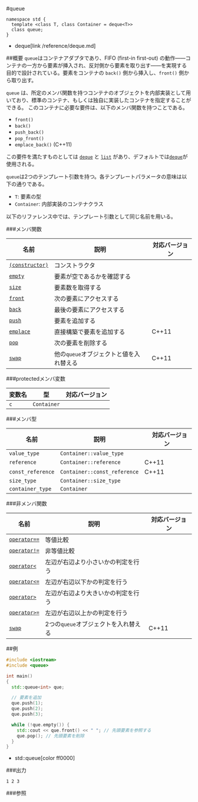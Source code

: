 #queue
```
namespace std {
  template <class T, class Container = deque<T>>
  class queue;
}
```
* deque[link /reference/deque.md]

##概要
`queue`はコンテナアダプタであり、FIFO (first-in first-out) の動作――コンテナの一方から要素が挿入され、反対側から要素を取り出す――を実現する目的で設計されている。要素をコンテナの `back()` 側から挿入し、`front()` 側から取り出す。 

`queue` は、所定のメンバ関数を持つコンテナのオブジェクトを内部実装として用いており、標準のコンテナ、もしくは独自に実装したコンテナを指定することができる。 
このコンテナに必要な要件は、以下のメンバ関数を持つことである。

- `front()`
- `back()`
- `push_back()`
- `pop_front()`
- `emplace_back()` (C++11)

この要件を満たすものとしては [`deque`](/reference/deque.md) と [`list`](/reference/list.md) があり、デフォルトでは[`deque`](/reference/deque.md)が使用される。 

`queue`は2つのテンプレート引数を持つ。各テンプレートパラメータの意味は以下の通りである。

- `T`: 要素の型
- `Container`: 内部実装のコンテナクラス

以下のリファレンス中では、テンプレート引数として同じ名前を用いる。


###メンバ関数

| 名前 | 説明 | 対応バージョン |
|-------------------------------------|-----------------------------------------|-------|
| [`(constructor)`](./queue/queue.md) | コンストラクタ | |
| [`empty`](./queue/empty.md)         | 要素が空であるかを確認する | |
| [`size`](./queue/size.md)           | 要素数を取得する | |
| [`front`](./queue/front.md)         | 次の要素にアクセスする | |
| [`back`](./queue/back.md)           | 最後の要素にアクセスする | |
| [`push`](./queue/push.md)           | 要素を追加する | |
| [`emplace`](./queue/emplace.md)     | 直接構築で要素を追加する | C++11 |
| [`pop`](./queue/pop.md)             | 次の要素を削除する | |
| [`swap`](./queue/swap.md)           | 他の`queue`オブジェクトと値を入れ替える | C++11 |


###protectedメンバ変数

| 変数名 | 型 | 対応バージョン |
|-----|-------------|-------|
| `c` | `Container` | |


###メンバ型

| 名前 | 説明 |　対応バージョン |
|-------------------|------------------------------|-------|
| `value_type`      | `Container::value_type`      | |
| `reference`       | `Container::reference`       | C++11 |
| `const_reference` | `Container::const_reference` | C++11 |
| `size_type`       | `Container::size_type`       | |
| `container_type`  | `Container`                  | |


###非メンバ関数

| 名前 | 説明 | 対応バージョン |
|------------------------------------------|--------------------------------------|-------|
| [`operator==`](./queue/equal.md)         | 等値比較 | |
| [`operator!=`](./queue/not_equal.md)     | 非等値比較 | |
| [`operator<`](./queue/less.md)           | 左辺が右辺より小さいかの判定を行う | |
| [`operator<=`](./queue/less_equal.md)    | 左辺が右辺以下かの判定を行う | |
| [`operator>`](./queue/greater.md)        | 左辺が右辺より大きいかの判定を行う | |
| [`operator>=`](./queue/greater_equal.md) | 左辺が右辺以上かの判定を行う | |
| [`swap`](./queue/swap_free.md)           | 2つの`queue`オブジェクトを入れ替える | C++11 |


##例
```cpp
#include <iostream>
#include <queue>

int main()
{
  std::queue<int> que;

  // 要素を追加
  que.push(1);
  que.push(2);
  que.push(3);

  while (!que.empty()) {
    std::cout << que.front() << " "; // 先頭要素を参照する
    que.pop(); // 先頭要素を削除
  }
}
```
* std::queue[color ff0000]

###出力
```
1 2 3 
```

###参照


